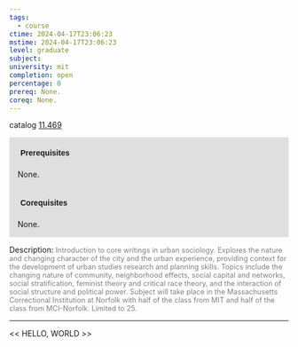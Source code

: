 ```yaml
---
tags:
  - course
ctime: 2024-04-17T23:06:23
mstime: 2024-04-17T23:06:23
level: graduate
subject: 
university: mit
completion: open
percentage: 0
prereq: None.
coreq: None.
---
```


catalog [11.469](http://student.mit.edu/catalog/m11c.html#11.469)

<span style="display: block; padding: 15px; background-color: rgb(100, 100, 100, 0.2);"><font id="m_prereq590_0" style="display: block; font-family: Arial, sans-serif; font-weight: bold; padding: 5px">Prerequisites</font><br><span id="prereq590_0">None.</span></span>
<span style="display: block; padding: 15px; background-color: rgb(100, 100, 100, 0.2);"><font id="m_coreq590_0" style="display: block; font-family: Arial, sans-serif; font-weight: bold; padding: 5px">Corequisites</font><br><span id="coreq590_0">None.</span></span>

<font style="">Description:</font>
<font style="color: grey; font-size: 0.8rem;">Introduction to core writings in urban sociology. Explores the nature and changing character of the city and the urban experience, providing context for the development of urban studies research and planning skills. Topics include the changing nature of community, neighborhood effects, social capital and networks, social stratification, feminist theory and critical race theory, and the interaction of social structure and political power. Subject will take place in the Massachusetts Correctional Institution at Norfolk with half of the class from MIT and half of the class from MCI-Norfolk. Limited to 25.</font>



---

<< HELLO, WORLD >>
